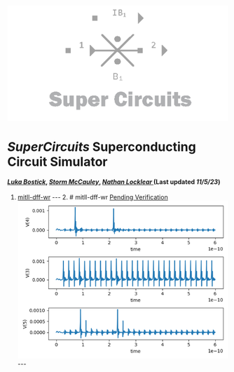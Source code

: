 ![](/img/external_image.png)

# *SuperCircuits* Superconducting Circuit Simulator
#### *[Luka Bostick](https:/ithub.com/LukaBostick)*, *[ Storm McCauley](https://thub.com/Person2)*, *[Nathan Locklear ](https:/g/hub.com/Person3)* (Last updated *11/5/23*)

1. [mitll-dff-wr](/imulation/mitll_dff_wr.md)
        ---
        2. # mitll-dff-wr [Pending Verification]()
        ![](/img/ex_mitll_dff_wr_figure.png)
        ---
